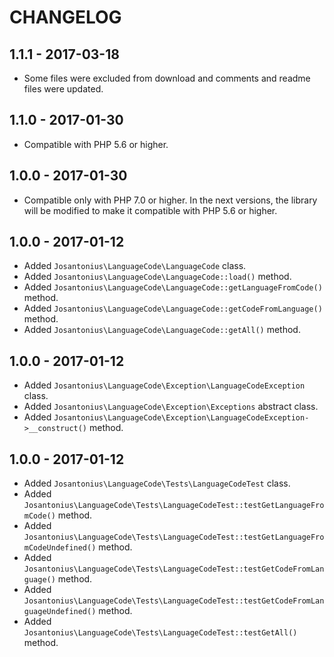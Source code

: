 # CHANGELOG

## 1.1.1 - 2017-03-18
* Some files were excluded from download and comments and readme files were updated.

## 1.1.0 - 2017-01-30
* Compatible with PHP 5.6 or higher.

## 1.0.0 - 2017-01-30
* Compatible only with PHP 7.0 or higher. In the next versions, the library will be modified to make it compatible with PHP 5.6 or higher.

## 1.0.0 - 2017-01-12
* Added `Josantonius\LanguageCode\LanguageCode` class.
* Added `Josantonius\LanguageCode\LanguageCode::load()` method.
* Added `Josantonius\LanguageCode\LanguageCode::getLanguageFromCode()` method.
* Added `Josantonius\LanguageCode\LanguageCode::getCodeFromLanguage()` method.
* Added `Josantonius\LanguageCode\LanguageCode::getAll()` method.

## 1.0.0 - 2017-01-12
* Added `Josantonius\LanguageCode\Exception\LanguageCodeException` class.
* Added `Josantonius\LanguageCode\Exception\Exceptions` abstract class.
* Added `Josantonius\LanguageCode\Exception\LanguageCodeException->__construct()` method.

## 1.0.0 - 2017-01-12
* Added `Josantonius\LanguageCode\Tests\LanguageCodeTest` class.
* Added `Josantonius\LanguageCode\Tests\LanguageCodeTest::testGetLanguageFromCode()` method.
* Added `Josantonius\LanguageCode\Tests\LanguageCodeTest::testGetLanguageFromCodeUndefined()` method.
* Added `Josantonius\LanguageCode\Tests\LanguageCodeTest::testGetCodeFromLanguage()` method.
* Added `Josantonius\LanguageCode\Tests\LanguageCodeTest::testGetCodeFromLanguageUndefined()` method.
* Added `Josantonius\LanguageCode\Tests\LanguageCodeTest::testGetAll()` method.
